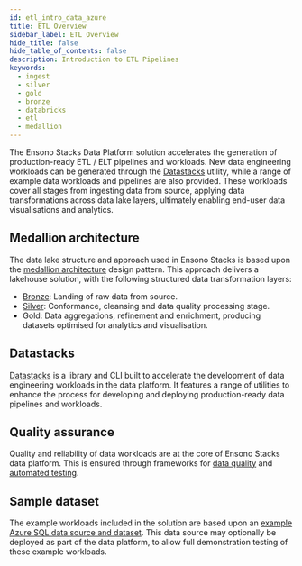 ```yaml
---
id: etl_intro_data_azure
title: ETL Overview
sidebar_label: ETL Overview
hide_title: false
hide_table_of_contents: false
description: Introduction to ETL Pipelines
keywords:
  - ingest
  - silver
  - gold
  - bronze
  - databricks
  - etl
  - medallion
---
```


The Ensono Stacks Data Platform solution accelerates the generation of production-ready ETL / ELT pipelines and workloads. New data engineering workloads can be generated through the [Datastacks](./datastacks.md) utility, while a range of example data workloads and pipelines are also provided. These workloads cover all stages from
ingesting data from source, applying data transformations across data lake layers, ultimately enabling end-user data
visualisations and analytics.

## Medallion architecture

The data lake structure and approach used in Ensono Stacks is based upon the
[medallion architecture](https://www.databricks.com/glossary/medallion-architecture) design pattern. This approach
delivers a lakehouse solution, with the following structured data transformation layers:

* [Bronze](ingest_data_azure.md): Landing of raw data from source.
* [Silver](data_processing.md): Conformance, cleansing and data quality processing stage.
* Gold: Data aggregations, refinement and enrichment, producing datasets optimised for analytics and visualisation.

## Datastacks

[Datastacks](./datastacks.md) is a library and CLI built to accelerate the development of data engineering workloads in the data platform. It features a range of utilities to enhance the process for developing and deploying production-ready data pipelines and workloads.

## Quality assurance

Quality and reliability of data workloads are at the core of Ensono Stacks data platform. This is ensured through frameworks for [data quality](./data_quality_azure.md) and [automated testing](./testing_data_azure.md).

## Sample dataset

The example workloads included in the solution are based upon an
[example Azure SQL data source and dataset](../getting_started/example_data_source.md). This data source may optionally
be deployed as part of the data platform, to allow full demonstration testing of these example workloads.
